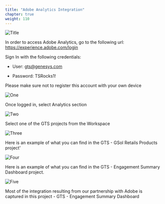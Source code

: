 ```yaml
---
title: "Adobe Analytics Integration"
chapter: true
weight: 110
---
```


![Title](/images/Login.PNG)

In order to access Adobe Analytics, go to the following url: https://experience.adobe.com/login

Sign In with the following credentials:

- User: gts@genesys.com

- Password: TSRocks1!

Please make sure not to register this account with your own device

![One](/images/file_1611859505462_adobe-sign-in.png)

Once logged in, select Analytics section

![Two](/images/file_1611859854048_Adobe-Analytics-Home.png)

Select one of the GTS projects from the Workspace

![Three](/images/file_1611860672379_Adobe-Analytics.png)

Here is an example of what you can find in the GTS - GSol Retails Products project'

![Four](/images/file_1611860738779_Adobe-Retail-Performance.png)

Here is an example of what you can find in the GTS - Engagement Summary Dashboard project. 

![Five](/images/file_1611860826354_Adobe-Engagement-Chat.png)

Most of the integration resulting from our partnership with Adobe is captured in this project - GTS - Engagement Summary Dashboard

